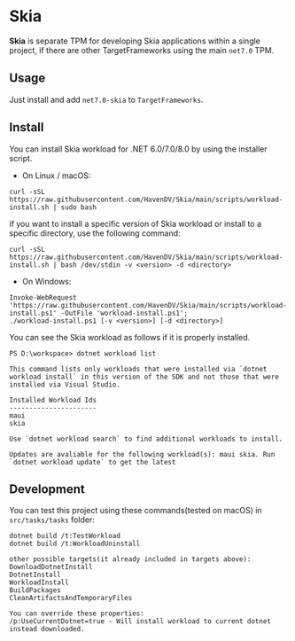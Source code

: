 # Skia
<b>Skia</b> is separate TPM for developing Skia applications within a single project, if there are other TargetFrameworks using the main `net7.0` TPM.

## Usage
Just install and add `net7.0-skia` to `TargetFrameworks`.

## Install
You can install Skia workload for .NET 6.0/7.0/8.0 by using the installer script.
- On Linux / macOS:
```
curl -sSL https://raw.githubusercontent.com/HavenDV/Skia/main/scripts/workload-install.sh | sudo bash
```
if you want to install a specific version of Skia workload or install to a specific directory, use the following command:
```
curl -sSL https://raw.githubusercontent.com/HavenDV/Skia/main/scripts/workload-install.sh | bash /dev/stdin -v <version> -d <directory>
```
- On Windows:
```
Invoke-WebRequest 'https://raw.githubusercontent.com/HavenDV/Skia/main/scripts/workload-install.ps1' -OutFile 'workload-install.ps1';
./workload-install.ps1 [-v <version>] [-d <directory>]
```
You can see the Skia workload as follows if it is properly installed.
```
PS D:\workspace> dotnet workload list

This command lists only workloads that were installed via `dotnet workload install` in this version of the SDK and not those that were installed via Visual Studio.

Installed Workload Ids
----------------------
maui
skia

Use `dotnet workload search` to find additional workloads to install.

Updates are avaliable for the following workload(s): maui skia. Run `dotnet workload update` to get the latest  
```

## Development
You can test this project using these commands(tested on macOS) in `src/tasks/tasks` folder:
```
dotnet build /t:TestWorkload
dotnet build /t:WorkloadUninstall

other possible targets(it already included in targets above):
DownloadDotnetInstall
DotnetInstall
WorkloadInstall
BuildPackages
CleanArtifactsAndTemporaryFiles

You can override these properties:
/p:UseCurrentDotnet=true - Will install workload to current dotnet instead downloaded.
```